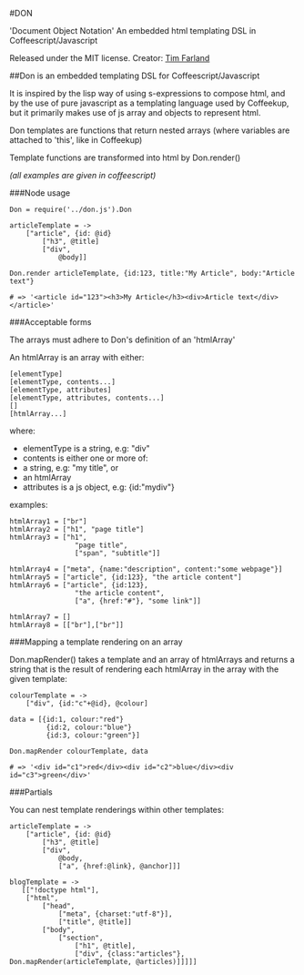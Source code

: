 #DON

'Document Object Notation'
An embedded html templating DSL in Coffeescript/Javascript

Released under the MIT license.
Creator: [Tim Farland](http://timfarland.com)


##Don is an embedded templating DSL for Coffeescript/Javascript

It is inspired by the lisp way of using s-expressions to compose html, and by the use of pure javascript as a templating language used by Coffeekup, but it primarily makes use of js array and objects to represent html.

Don templates are functions that return nested arrays (where variables are attached to 'this', like in Coffeekup)

Template functions are transformed into html by Don.render()

*(all examples are given in coffeescript)*

###Node usage

    Don = require('../don.js').Don

    articleTemplate = ->
        ["article", {id: @id}
            ["h3", @title]
            ["div", 
                @body]]
                
    Don.render articleTemplate, {id:123, title:"My Article", body:"Article text"}
                
    # => '<article id="123"><h3>My Article</h3><div>Article text</div></article>'

###Acceptable forms

The arrays must adhere to Don's definition of an 'htmlArray'

An htmlArray is an array with either:

    [elementType]
    [elementType, contents...]
    [elementType, attributes]
    [elementType, attributes, contents...]
    []
    [htmlArray...]
 
where:

- elementType is a string, e.g: "div"
- contents is either one or more of:
 - a string, e.g: "my title", or
 - an htmlArray
- attributes is a js object, e.g: {id:"mydiv"}

examples:

    htmlArray1 = ["br"]
    htmlArray2 = ["h1", "page title"]
    htmlArray3 = ["h1", 
                    "page title",
                    ["span", "subtitle"]]
                    
    htmlArray4 = ["meta", {name:"description", content:"some webpage"}]
    htmlArray5 = ["article", {id:123}, "the article content"]
    htmlArray6 = ["article", {id:123}, 
                    "the article content",
                    ["a", {href:"#"}, "some link"]]
                    
    htmlArray7 = []
    htmlArray8 = [["br"],["br"]]

###Mapping a template rendering on an array 

Don.mapRender() takes a template and an array of htmlArrays and returns a string that is the result of rendering each htmlArray in the array with the given template:

    colourTemplate = ->
        ["div", {id:"c"+@id}, @colour]

    data = [{id:1, colour:"red"}
             {id:2, colour:"blue"}
             {id:3, colour:"green"}]
             
    Don.mapRender colourTemplate, data
    
    # => '<div id="c1">red</div><div id="c2">blue</div><div id="c3">green</div>'
    
###Partials

You can nest template renderings within other templates:

    articleTemplate = ->
        ["article", {id: @id}
            ["h3", @title]
            ["div", 
                @body,
                ["a", {href:@link}, @anchor]]]     
     
    blogTemplate = ->
       [["!doctype html"],
        ["html",
            ["head",
                ["meta", {charset:"utf-8"}],
                ["title", @title]]
            ["body",
                ["section",
                    ["h1", @title],
                    ["div", {class:"articles"}, Don.mapRender(articleTemplate, @articles)]]]]]    


